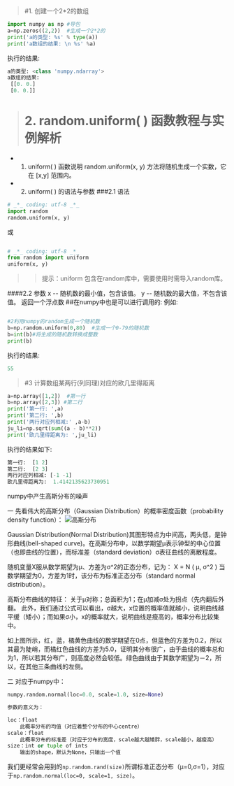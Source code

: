 >#1. 创建一个2*2的数组
```python
import numpy as np #导包
a=np.zeros((2,2))  #生成一个2*2的
print('a的类型: %s' % type(a))
print('a数组的结果: \n %s' %a)
```
执行的结果:
```python
a的类型: <class 'numpy.ndarray'>
a数组的结果: 
 [[0. 0.]
 [0. 0.]]
```

># 2. random.uniform( ) 函数教程与实例解析
* 1. uniform( ) 函数说明
random.uniform(x, y) 方法将随机生成一个实数，它在 [x,y] 范围内。

* 2. uniform( ) 的语法与参数
###2.1 语法
```python
# _*_ coding: utf-8 _*_
import random
random.uniform(x, y)
```
或
```python

# _*_ coding: utf-8 _*_
from random import uniform
uniform(x, y)
```
>> 提示：uniform 包含在random库中，需要使用时需导入random库。

####2.2 参数
x -- 随机数的最小值，包含该值。
y -- 随机数的最大值，不包含该值。
返回一个浮点数
##在numpy中也是可以进行调用的:
例如:
```python

#2利用numpy的random生成一个随机数
b=np.random.uniform(0,80)  #生成一个0-79的随机数
b=int(b)#将生成的随机数转换成整数
print(b)
```
执行的结果:
```python
55
```

>#3 计算数组某两行(列同理)对应的欧几里得距离
```python
a=np.array([1,2])  #第一行
b=np.array([2,3]) #第二行
print('第一行: ',a)
print('第二行: ',b)
print('两行对应列相减:' ,a-b)
ju_li=np.sqrt(sum((a - b)**2))
print('欧几里得距离为: ',ju_li)
```
执行的结果如下:
```python
第一行:  [1 2]
第二行:  [2 3]
两行对应列相减: [-1 -1]
欧几里得距离为:  1.4142135623730951
```


numpy中产生高斯分布的噪声

一
先看伟大的高斯分布（Gaussian Distribution）的概率密度函数（probability density function）： 
![高斯分布](https://upload-images.jianshu.io/upload_images/14555448-2429579cb3f2991a.png?imageMogr2/auto-orient/strip%7CimageView2/2/w/1240)


Gaussian Distribution(Normal Distribution)其图形特点为中间高，两头低，是钟形曲线(bell-shaped curve)。在高斯分布中，以数学期望μ表示钟型的中心位置（也即曲线的位置），而标准差（standard deviation）σ表征曲线的离散程度。

随机变量X服从数学期望为μ、方差为σ^2的正态分布，记为： 
X = N ( μ, σ^2 ) 
当数学期望为0，方差为1时，该分布为标准正态分布（standard normal distribution）。

高斯分布曲线的特征： 
关于μ对称；总面积为1；在μ加减σ处为拐点（先内翻后外翻。 
此外，我们通过公式可以看出，σ越大，x位置的概率值就越小，说明曲线越平缓（矮小）；而如果σ小，x的概率就大，说明曲线是瘦高的，概率分布比较集中。 
 
如上图所示，红，蓝，橘黄色曲线的数学期望在0点，但蓝色的方差为0.2，所以其最为陡峭，而橘红色曲线的方差为5.0，证明其分布很广，由于曲线的概率总和为1，所以若其分布广，则高度必然会较低。绿色曲线由于其数学期望为－2，所以，在其他三条曲线的左侧。

二
对应于numpy中：
```python
numpy.random.normal(loc=0.0, scale=1.0, size=None)

参数的意义为：

loc：float
    此概率分布的均值（对应着整个分布的中心centre）
scale：float
    此概率分布的标准差（对应于分布的宽度，scale越大越矮胖，scale越小，越瘦高）
size：int or tuple of ints
    输出的shape，默认为None，只输出一个值
```
我们更经常会用到的`np.random.rand(size)`所谓标准正态分布（μ=0,σ=1），对应于`np.random.normal(loc=0, scale=1, size)`。
